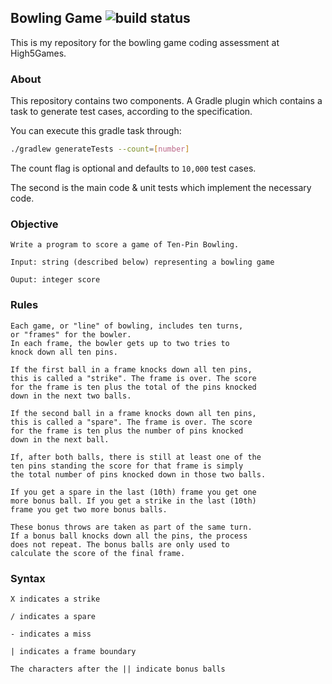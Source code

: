 Bowling Game ![build status](https://github.com/rbrick/bowling-game/actions/workflows/build.yml/badge.svg)
--

This is my repository for the bowling game coding assessment at High5Games.

### About 
This repository contains two components. A Gradle plugin which contains a task 
to generate test cases, according to the specification.

You can execute this gradle task through:
```bash
./gradlew generateTests --count=[number]
```

The count flag is optional and defaults to `10,000` test cases.

The second is the main code & unit tests which implement the necessary code.

### Objective
`Write a program to score a game of Ten-Pin Bowling.`
```
Input: string (described below) representing a bowling game

Ouput: integer score
```

### Rules

```
Each game, or "line" of bowling, includes ten turns,
or "frames" for the bowler.
In each frame, the bowler gets up to two tries to
knock down all ten pins.

If the first ball in a frame knocks down all ten pins,
this is called a "strike". The frame is over. The score
for the frame is ten plus the total of the pins knocked
down in the next two balls.

If the second ball in a frame knocks down all ten pins,
this is called a "spare". The frame is over. The score
for the frame is ten plus the number of pins knocked
down in the next ball.

If, after both balls, there is still at least one of the
ten pins standing the score for that frame is simply
the total number of pins knocked down in those two balls.

If you get a spare in the last (10th) frame you get one
more bonus ball. If you get a strike in the last (10th)
frame you get two more bonus balls.

These bonus throws are taken as part of the same turn.
If a bonus ball knocks down all the pins, the process
does not repeat. The bonus balls are only used to
calculate the score of the final frame.
```

### Syntax
```
X indicates a strike

/ indicates a spare

- indicates a miss

| indicates a frame boundary

The characters after the || indicate bonus balls
```
